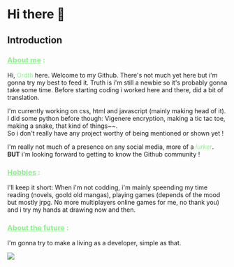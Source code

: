 # Hi there 👋

<!--
**Ordth/Ordth** is a ✨ _special_ ✨ repository because its `README.md` (this file) appears on your GitHub profile.

Here are some ideas to get you started:

- 🔭 I’m currently working on ...
- 🌱 I’m currently learning ...
- 👯 I’m looking to collaborate on ...
- 🤔 I’m looking for help with ...
- 💬 Ask me about ...
- 📫 How to reach me: ...
- 😄 Pronouns: ...
- ⚡ Fun fact: ...
-->

## Introduction

<h3 style = "color: lightgreen;"><u> About me</u> :</h3>

Hi, <span style = "color: lightgreen;">Ordth</span> here. Welcome to my Github. There's not much yet here but i'm gonna try my best to feed it. Truth is i'm still a newbie so it's probably gonna take some time. Before starting coding i worked here and there, did a bit of translation.

I'm currently working on css, html and javascript (mainly making head of it). I did some python before though: Vigenere encryption, making a tic tac toe, making a snake, that kind of things~~.  
So i don't really have any project worthy of being mentioned or shown yet !

I'm really not much of a presence on any social media, more of a <span style = "color: lightgreen;">*lurker*</span>.
**BUT** i'm looking forward to getting to know the Github community !

<h3 style = "color: lightgreen;"><u> Hobbies</u> :</h3>

I'll keep it short: When i'm not codding, i'm mainly speending my time reading (novels, goold old mangas), playing games (depends of the mood but mostly jrpg. No more multiplayers online games for me, no thank you) and i try my hands at drawing now and then. 

<h3 style = "color: lightgreen;"><u>About the future</u> :</h3>

I'm gonna try to make a living as a developer, simple as that.

<img src = "https://i.makeagif.com/media/8-24-2015/-FZhnO.gif">